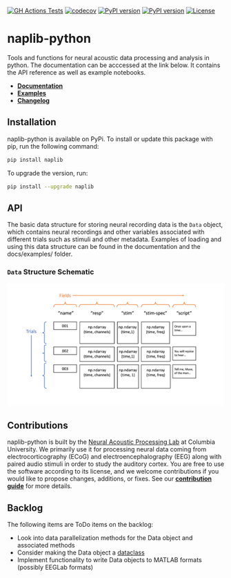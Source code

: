 [![GH Actions Tests](https://github.com/naplab/naplib-python/actions/workflows/python-package.yml/badge.svg)](https://github.com/naplab/naplib-python/actions)
[![codecov](https://codecov.io/gh/naplab/naplib-python/branch/main/graph/badge.svg)](https://codecov.io/gh/naplab/naplib-python)
[![PyPI version](https://badge.fury.io/py/naplib.svg)](https://badge.fury.io/py/naplib)
[![PyPI version](https://badge.fury.io/py/naplib.png)](https://badge.fury.io/py/naplib)
[![License](https://img.shields.io/github/license/naplab/naplib-python)](https://opensource.org/licenses/MIT)

# naplib-python
Tools and functions for neural acoustic data processing and analysis in python. The documentation can be acccessed at the link below. It contains the API reference as well as example notebooks.

- [**Documentation**](https://naplib-python.readthedocs.io/en/latest/index.html)
- [**Examples**](https://naplib-python.readthedocs.io/en/latest/examples/index.html)
- [**Changelog**](https://naplib-python.readthedocs.io/en/latest/changelog.html)

## Installation

naplib-python is available on PyPi. To install or update this package with pip, run the following command:

```bash
pip install naplib
```

To upgrade the version, run:

```bash
pip install --upgrade naplib
```

## API

The basic data structure for storing neural recording data is the ``Data`` object, which contains neural recordings and other variables associated with different trials such as stimuli and other metadata. Examples of loading and using this data structure can be found in the documentation and the docs/examples/ folder.

### ``Data`` Structure Schematic

<p align="center">
  <img width=650 src="docs/figures/naplib-python-data-figure.png" />
</p>

## Contributions

naplib-python is built by the [Neural Acoustic Processing Lab](http://naplab.ee.columbia.edu/) at Columbia University. We primarily use it for processing neural data coming from electrocorticography (ECoG) and electroencephalography (EEG) along with paired audio stimuli in order to study the auditory cortex. You are free to use the software according to its license, and we welcome contributions if you would like to propose changes, additions, or fixes. See our [**contribution guide**](https://naplib-python.readthedocs.io/en/latest/contributing.html) for more details.

## Backlog

The following items are ToDo items on the backlog:

- Look into data parallelization methods for the Data object and associated methods
- Consider making the Data object a [dataclass](https://docs.python.org/3/library/dataclasses.html)
- Implement functionality to write Data objects to MATLAB formats (possibly EEGLab formats)
